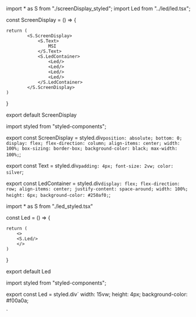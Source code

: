 import * as S from "./screenDisplay_styled";
import Led from "../led/led.tsx";

const ScreenDisplay = () => {

    return (
            <S.ScreenDisplay>
                <S.Text>
                    MSI
                </S.Text>
                <S.LedContainer>
                    <Led/>
                    <Led/>
                    <Led/>
                    <Led/>
                </S.LedContainer>
            </S.ScreenDisplay>
    )
}

export default ScreenDisplay

import styled from "styled-components";


export const ScreenDisplay = styled.div`
  position: absolute;
  bottom: 0;
  display: flex;
  flex-direction: column;
  align-items: center;
  width: 100%;
  box-sizing: border-box;
  background-color: black;
  max-width: 100%;
`;

export const Text = styled.div`
  padding: 4px;
  font-size: 2vw;
  color: silver
`;

export const LedContainer = styled.div`
  display: flex;
  flex-direction: row;
  align-items: center;
  justify-content: space-around;
  width: 100%;
  height: 6px;
  background-color: #250af0;
`;


import * as S from "./led_styled.tsx"

const Led = () => {

    return (
        <>
        <S.Led/>
        </>
    )
}

export default Led

import styled from "styled-components";

export const Led = styled.div`
    width: 15vw;
    height: 4px;
    background-color: #f00a0a;

`   
